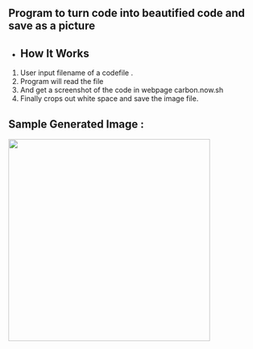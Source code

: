 <h2 >Program to turn code into beautified code and save as a picture </h2>

<ul>
  <li>
    <h2><strong>    How It Works      </h2></strong>
  </li>
</ul>

<ol>
  <li>User input filename of a codefile .</li>
  <li>Program will read the file</li>
  <li>And get a screenshot of the code in webpage carbon.now.sh</li>
  <li>Finally crops out white space and save the image file.</li>
</ol>

<h2> Sample Generated Image : </h2>
<img src='https://user-images.githubusercontent.com/62290930/130054740-613e9a77-2c73-4267-9929-540098428c29.png' width='400px' >



